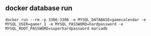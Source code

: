 ## docker database run
```
docker run --rm -p 3306:3306 -e MYSQL_DATABASE=gamecalendar -e MYSQL_USER=gamer_1 -e MYSQL_PASSWORD=hardpassword -e MYSQL_ROOT_PASSWORD=superhardpassword mariadb
```

